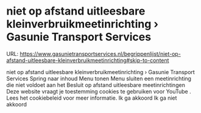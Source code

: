 # niet op afstand uitleesbare kleinverbruikmeetinrichting › Gasunie Transport Services

URL: https://www.gasunietransportservices.nl/begrippenlijst/niet-op-afstand-uitleesbare-kleinverbruikmeetinrichting#skip-to-content

niet op afstand uitleesbare kleinverbruikmeetinrichting › Gasunie Transport Services
Spring naar inhoud
Menu tonen
Menu sluiten
een
meetinrichting
die niet voldoet aan het Besluit op afstand uitleesbare meetinrichtingen
Deze website vraagt je toestemming cookies te gebruiken voor
YouTube
. Lees het
cookiebeleid
voor meer informatie.
Ik ga akkoord
Ik ga niet akkoord